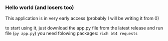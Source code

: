 ### Hello world (and losers too)

This application is in very early access (probably I will be writing it from 0)

to start using it, just download the app.py file from the latest release and run file (`py app.py`)
you need folowing packages: `rich bt4 requests`

